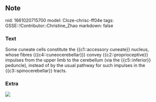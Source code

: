 ## Note
nid: 1661020715700
model: Cloze-chrisc-ff04e
tags: GSSE::!Contributor::Christine_Zhao
markdown: false

### Text
<div>
  <div>
    <div>
      <div>
        Some cuneate cells constitute the {{c1::accessory cuneate}}
        nucleus, whose fibres ({{c4::cuneocerebellar}}) convey
        {{c2::proprioceptive}} impulses from the upper limb to the
        cerebellum (via the {{c5::inferior}} peduncle), instead of
        by the usual pathway for such impulses in the
        {{c3::spinocerebellar}} tracts.
      </div>
    </div>
  </div>
</div>

### Extra
<img src="Q12Ip2YdHvq6UDQER0Mpsw_b.png">
